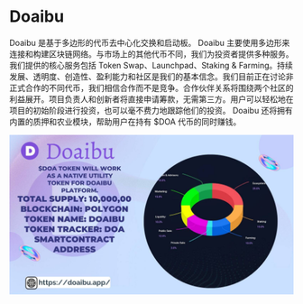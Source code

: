 # Doaibu

Doaibu 是基于多边形的代币去中心化交换和启动板。 Doaibu 主要使用多边形来连接和构建区块链网络。与市场上的其他代币不同，我们为投资者提供多种服务。我们提供的核心服务包括 Token Swap、Launchpad、Staking & Farming。持续发展、透明度、创造性、盈利能力和社区是我们的基本信念。我们目前正在讨论非正式合作的不同代币，我们相信合作而不是竞争。合作伙伴关系将围绕两个社区的利益展开。项目负责人和创新者将直接申请筹款，无需第三方。用户可以轻松地在项目的初始阶段进行投资，也可以毫不费力地跟踪他们的投资。 Doaibu 还将拥有内置的质押和农业模块，帮助用户在持有 $DOA 代币的同时赚钱。

![FRNrzEmXMAAkRFz](FRNrzEmXMAAkRFz.jpg)


